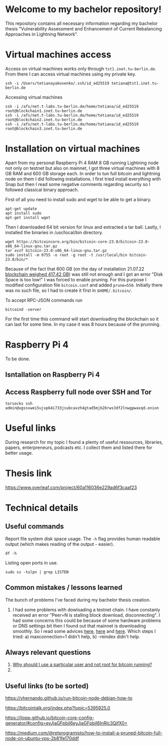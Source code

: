 # Welcome to my bachelor repository!

This repository contains all necessary information regarding my bachelor thesis "Vulnerability Assessment and Enhancement of  Current Rebalancing Approaches in Lightning  Network". 

# Virtual machines access

Access on virtual machines works only through `tst1.inet.tu-berlin.de`. From there I can access virtual machines using my private key.

    ssh -i /Users/tetianayakovenko/.ssh/id_ed25519 tetiana@tst1.inet.tu-berlin.de
   
Accessing virtual machines

    ssh -i /afs/net.t-labs.tu-berlin.de/home/tetiana/id_ed25519 root@blockchain1.inet.tu-berlin.de
    ssh -i /afs/net.t-labs.tu-berlin.de/home/tetiana/id_ed25519 root@blockchain2.inet.tu-berlin.de
    ssh -i /afs/net.t-labs.tu-berlin.de/home/tetiana/id_ed25519 root@blockchain3.inet.tu-berlin.de


# Installation on virtual machines

Apart from my personal Raspberry Pi 4 RAM 8 GB running Lightning node not only on testnet but also on mainnet, I got three virtual machines with 8 GB RAM and 600 GB storage each. In order to tun full bitcoin and lightning node on them I did following installations. I first tried install everything with Snap but then I read some negative comments regarding security so I followed classical binary approach.

First of all you need to install sudo and wget to be able to get a binary.

    apt-get update
    apt install sudo
    apt-get install wget

Then I downloaded 64 bit version for linux and extracted a tar ball. Lastly, I installed the binaries in /usr/local/bin directory.

    wget https://bitcoincore.org/bin/bitcoin-core-23.0/bitcoin-23.0-x86_64-linux-gnu.tar.gz
    tar xvzf bitcoin-23.0-x86_64-linux-gnu.tar.gz
    sudo install -m 0755 -o root -g root -t /usr/local/bin bitcoin-23.0/bin/*

Because of the fact that 600 GB (on the day of installation 21.07.22 [blockchain weighed 417.42 GB](https://ycharts.com/indicators/bitcoin_blockchain_size)) was still not enough and I got an error "Disk Space is too low!" I was forced to enable pruning. For this purpose I modified configuration file `bitcoin.conf` and added `prune=550`.  Initially there was no such file, so I had to create it first in `$HOME/.bitcoin/`. 

To accept RPC-JSON commands run 

    bitcoind -server
 
 For the first time this command will start downloading the blockchain so it can last for some time. In my case it was 8 hours because of the prunning.

# Raspberry Pi 4

To be done.

## Isntallation on Raspberry Pi 4

## Access Raspberry full node over SSH and Tor

```
torsocks ssh admin@ugssvwei5ujvp64i733jsubcavzh4gtad5mjb26rws3df2lnwgpwaxqd.onion
```

# Useful links

During research for my topic I found a plenty of useful ressources, libraries, papers, enterpreneurs, podcasts etc. I collect them and listed there for better usage.

# Thesis link

https://www.overleaf.com/project/60a116036e229ad6f3caaf23

# Technical details

## Useful commands
Report file system disk space usage. The `-h` flag provides human readable output (which makes reading of the output - easier).

```
df -h
```
Listing open ports in use.

```
sudo ss -tulpn | grep LISTEN
```

## Common mistakes / lessons learned
The bunch of problems I've faced during my bachelor thesis creation.
1. I had some problems with dowloading a testnet chain. I have constanly received an error "Peer=N is stalling block download, disconnecting". I had some concerns this could be because of some hardware problems or DNS settings bit then I found out that mainnet is downloading smoothly. So I read some advices [here](https://github.com/bitcoin/bitcoin/issues/11037), [here](https://bitcointalk.org/index.php?topic=1666725.0) and [here](https://github.com/bitcoin/bitcoin/issues/8518). Which steps I tried: a) maxconnection=1 didn't help, b) -reindex didn't help.


## Always relevant questions

 1. [Why should I use a particular user and not root for bitcoin running?](https://bitcoin.stackexchange.com/questions/46562/newbie-question-bitcoind-installation-doubte)
 2. 


## Useful links (to be sorted)
https://vhernando.github.io/run-bitcoin-node-debian-how-to

https://bitcointalk.org/index.php?topic=5395925.0

https://jlopp.github.io/bitcoin-core-config-generator/#config=eyJjaGFpbiI6eyJjaGFpbiI6InRlc3QifX0=

https://medium.com/@retprogramisto/how-to-install-a-pruned-bitcoin-full-node-on-ubuntu-vps-2b81fe170ddf
